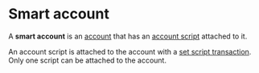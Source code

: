 # Smart account

A **smart account** is an [account](/blockchain/account.md) that has an [account script](/ride/script/script-types/account-script.md) attached to it.

An account script is attached to the account with a [set script transaction](/blockchain/transaction-type/set-script-transaction.md). Only one script can be attached to the account.
